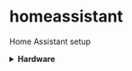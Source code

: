 # homeassistant
Home Assistant setup

<details>
<summary>
<b>Hardware</b>
</summary>
<p>NUC https://www.newegg.com/Product/ProductList.aspx?Description=nuc7i5bnh&Submit=ENE </p>
</details>
